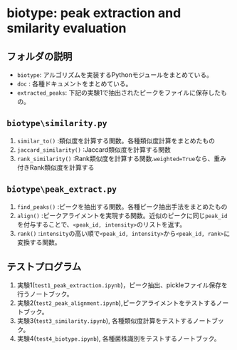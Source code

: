 # biotype: peak extraction and smilarity evaluation

## フォルダの説明

- `biotype`: アルゴリズムを実装するPythonモジュールをまとめている。
- `doc` : 各種ドキュメントをまとめている。
- `extracted_peaks`: 下記の実験1で抽出されたピークをファイルに保存したもの。

## `biotype\similarity.py`

1. `similar_to()` :類似度を計算する関数。各種類似度計算をまとめたもの
2. `jaccard_similarity()` :Jaccard類似度を計算する関数
3. `rank_similarity()` :Rank類似度を計算する関数.`weighted=True`なら、重み付きRank類似度を計算する

## `biotype\peak_extract.py`

1. `find_peaks()` :ピークを抽出する関数。各種ピーク抽出手法をまとめたもの
2. `align()` :ピークアライメントを実現する関数。近似のピークに同じ`peak_id`を付与することで、`<peak_id, intensity>`のリストを返す。
3. `rank()` :`intensity`の高い順で`<peak_id, intensity>`から`<peak_id, rank>`に変換する関数。

## テストプログラム

1. 実験1(`test1_peak_extraction.ipynb`)，ピーク抽出、pickleファイル保存を行うノートブック。
2. 実験2(`test2_peak_alignment.ipynb`),ピークアライメントをテストするノートブック。
3. 実験3(`test3_similarity.ipynb`), 各種類似度計算をテストするノートブック。
4. 実験4(`test4_biotype.ipynb`), 各種菌株識別をテストするノートブック。
